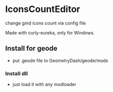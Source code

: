 # IconsCountEditor

change gmd icons count via config file

Made with curly-eureka, only for Windows.

## Install for geode
- put .geode file to GeometryDash/geode/mods
### Install dll
- just load it with any modloader

